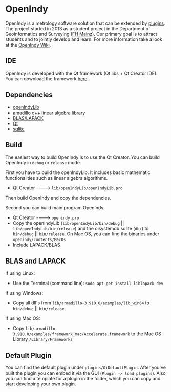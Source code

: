 OpenIndy
========

OpenIndy is a metrology software solution that can be extended by [plugins](https://github.com/OpenIndy/OiPluginTemplate). The project started in 2013 as a student project in the Department of Geoinformatics and Surveying ([FH Mainz](https://www.fh-mainz.de/technology/geoinformatics-and-surveying/index.html)). Our primary goal is to attract students and to jointly develop and learn. For more information take a look at the [OpenIndy Wiki](https://github.com/OpenIndy/OpenIndy/wiki).

IDE
----
OpenIndy is developed with the Qt framework (Qt libs + Qt Creator IDE). You can download the framework [here](http://qt-project.org/downloads).

Dependencies
------------

- [openIndyLib](https://github.com/OpenIndy/OpenIndy/wiki/openIndy-lib-(linear-algebra))
- [amadillo c++ linear algebra library](http://arma.sourceforge.net)
- [BLAS/LAPACK](http://www.netlib.org/lapack/)
- [Qt](http://qt-project.org)
- [sqlite](https://sqlite.org)

Build
-----
The easiest way to build OpenIndy is to use the Qt Creator. You can build OpenIndy in `debug` or `release` mode.  

First you have to build the openIndyLib. It includes basic mathematic functionalities such as linear algebra algorithms.

- Qt Creator ----> `lib/openIndyLib/openIndyLib.pro`

Then build OpenIndy and copy the dependencies. 

Second you can build main program OpenIndy.

- Qt Creator ----> `openindy.pro`
- Copy the openIndyLib (`lib/openIndyLib/bin/debug` || `lib/openIndyLib/bin/release`) and the oisystemdb.sqlite (`db/`) to `bin/debug` || `bin/release`. On Mac OS, you can find the binaries under `openindy/contents/MacOs`
- Include LAPACK/BLAS


BLAS and LAPACK
----------------

If using Linux:

  - Use the Terminal (command line): `sudo apt-get install liblapack-dev`

If using Windows:

  - Copy all dll's from `lib/armadillo-3.910.0/examples/lib_win64` to `bin/debug` || `bin/release`

If using Mac OS:

  - Copy `lib/armadillo-3.910.0/examples/framework_mac/Accelerate.framework` to the Mac OS Library `/Library/Frameworks`
  



Default Plugin
---------------
You can find the default plugin under `plugins/OiDefaultPlugin`. After you've built the plugin you can embed it via the GUI (`Plugin -> load plugins`). Also you can find a template for a plugin in the folder, which you can copy and start developing your own plugin.




